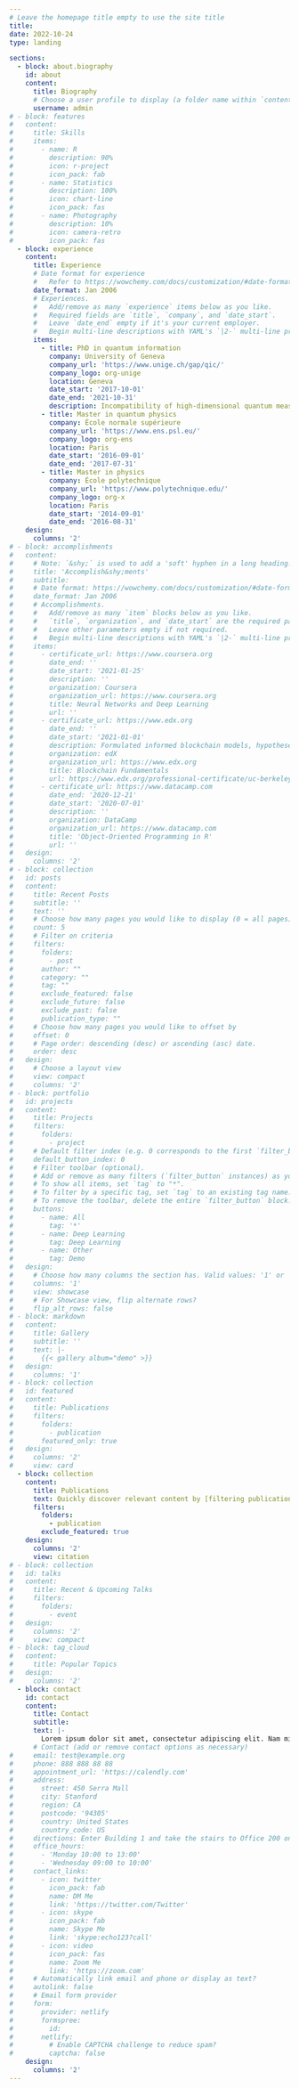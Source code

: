 ```yaml
---
# Leave the homepage title empty to use the site title
title:
date: 2022-10-24
type: landing

sections:
  - block: about.biography
    id: about
    content:
      title: Biography
      # Choose a user profile to display (a folder name within `content/authors/`)
      username: admin
# - block: features
#   content:
#     title: Skills
#     items:
#       - name: R
#         description: 90%
#         icon: r-project
#         icon_pack: fab
#       - name: Statistics
#         description: 100%
#         icon: chart-line
#         icon_pack: fas
#       - name: Photography
#         description: 10%
#         icon: camera-retro
#         icon_pack: fas
  - block: experience
    content:
      title: Experience
      # Date format for experience
      #   Refer to https://wowchemy.com/docs/customization/#date-format
      date_format: Jan 2006
      # Experiences.
      #   Add/remove as many `experience` items below as you like.
      #   Required fields are `title`, `company`, and `date_start`.
      #   Leave `date_end` empty if it's your current employer.
      #   Begin multi-line descriptions with YAML's `|2-` multi-line prefix.
      items:
        - title: PhD in quantum information
          company: University of Geneva
          company_url: 'https://www.unige.ch/gap/qic/'
          company_logo: org-unige
          location: Geneva
          date_start: '2017-10-01'
          date_end: '2021-10-31'
          description: Incompatibility of high-dimensional quantum measurements
        - title: Master in quantum physics
          company: École normale supérieure
          company_url: 'https://www.ens.psl.eu/'
          company_logo: org-ens
          location: Paris
          date_start: '2016-09-01'
          date_end: '2017-07-31'
        - title: Master in physics
          company: École polytechnique
          company_url: 'https://www.polytechnique.edu/'
          company_logo: org-x
          location: Paris
          date_start: '2014-09-01'
          date_end: '2016-08-31'
    design:
      columns: '2'
# - block: accomplishments
#   content:
#     # Note: `&shy;` is used to add a 'soft' hyphen in a long heading.
#     title: 'Accomplish&shy;ments'
#     subtitle:
#     # Date format: https://wowchemy.com/docs/customization/#date-format
#     date_format: Jan 2006
#     # Accomplishments.
#     #   Add/remove as many `item` blocks below as you like.
#     #   `title`, `organization`, and `date_start` are the required parameters.
#     #   Leave other parameters empty if not required.
#     #   Begin multi-line descriptions with YAML's `|2-` multi-line prefix.
#     items:
#       - certificate_url: https://www.coursera.org
#         date_end: ''
#         date_start: '2021-01-25'
#         description: ''
#         organization: Coursera
#         organization_url: https://www.coursera.org
#         title: Neural Networks and Deep Learning
#         url: ''
#       - certificate_url: https://www.edx.org
#         date_end: ''
#         date_start: '2021-01-01'
#         description: Formulated informed blockchain models, hypotheses, and use cases.
#         organization: edX
#         organization_url: https://www.edx.org
#         title: Blockchain Fundamentals
#         url: https://www.edx.org/professional-certificate/uc-berkeleyx-blockchain-fundamentals
#       - certificate_url: https://www.datacamp.com
#         date_end: '2020-12-21'
#         date_start: '2020-07-01'
#         description: ''
#         organization: DataCamp
#         organization_url: https://www.datacamp.com
#         title: 'Object-Oriented Programming in R'
#         url: ''
#   design:
#     columns: '2'
# - block: collection
#   id: posts
#   content:
#     title: Recent Posts
#     subtitle: ''
#     text: ''
#     # Choose how many pages you would like to display (0 = all pages)
#     count: 5
#     # Filter on criteria
#     filters:
#       folders:
#         - post
#       author: ""
#       category: ""
#       tag: ""
#       exclude_featured: false
#       exclude_future: false
#       exclude_past: false
#       publication_type: ""
#     # Choose how many pages you would like to offset by
#     offset: 0
#     # Page order: descending (desc) or ascending (asc) date.
#     order: desc
#   design:
#     # Choose a layout view
#     view: compact
#     columns: '2'
# - block: portfolio
#   id: projects
#   content:
#     title: Projects
#     filters:
#       folders:
#         - project
#     # Default filter index (e.g. 0 corresponds to the first `filter_button` instance below).
#     default_button_index: 0
#     # Filter toolbar (optional).
#     # Add or remove as many filters (`filter_button` instances) as you like.
#     # To show all items, set `tag` to "*".
#     # To filter by a specific tag, set `tag` to an existing tag name.
#     # To remove the toolbar, delete the entire `filter_button` block.
#     buttons:
#       - name: All
#         tag: '*'
#       - name: Deep Learning
#         tag: Deep Learning
#       - name: Other
#         tag: Demo
#   design:
#     # Choose how many columns the section has. Valid values: '1' or '2'.
#     columns: '1'
#     view: showcase
#     # For Showcase view, flip alternate rows?
#     flip_alt_rows: false
# - block: markdown
#   content:
#     title: Gallery
#     subtitle: ''
#     text: |-
#       {{< gallery album="demo" >}}
#   design:
#     columns: '1'
# - block: collection
#   id: featured
#   content:
#     title: Publications
#     filters:
#       folders:
#         - publication
#       featured_only: true
#   design:
#     columns: '2'
#     view: card
  - block: collection
    content:
      title: Publications
      text: Quickly discover relevant content by [filtering publications](./publication/).
      filters:
        folders:
          - publication
        exclude_featured: true
    design:
      columns: '2'
      view: citation
# - block: collection
#   id: talks
#   content:
#     title: Recent & Upcoming Talks
#     filters:
#       folders:
#         - event
#   design:
#     columns: '2'
#     view: compact
# - block: tag_cloud
#   content:
#     title: Popular Topics
#   design:
#     columns: '2'
  - block: contact
    id: contact
    content:
      title: Contact
      subtitle:
      text: |-
        Lorem ipsum dolor sit amet, consectetur adipiscing elit. Nam mi diam, venenatis ut magna et, vehicula efficitur enim.
      # Contact (add or remove contact options as necessary)
#     email: test@example.org
#     phone: 888 888 88 88
#     appointment_url: 'https://calendly.com'
#     address:
#       street: 450 Serra Mall
#       city: Stanford
#       region: CA
#       postcode: '94305'
#       country: United States
#       country_code: US
#     directions: Enter Building 1 and take the stairs to Office 200 on Floor 2
#     office_hours:
#       - 'Monday 10:00 to 13:00'
#       - 'Wednesday 09:00 to 10:00'
#     contact_links:
#       - icon: twitter
#         icon_pack: fab
#         name: DM Me
#         link: 'https://twitter.com/Twitter'
#       - icon: skype
#         icon_pack: fab
#         name: Skype Me
#         link: 'skype:echo123?call'
#       - icon: video
#         icon_pack: fas
#         name: Zoom Me
#         link: 'https://zoom.com'
#     # Automatically link email and phone or display as text?
#     autolink: false
#     # Email form provider
#     form:
#       provider: netlify
#       formspree:
#         id:
#       netlify:
#         # Enable CAPTCHA challenge to reduce spam?
#         captcha: false
    design:
      columns: '2'
---
```

